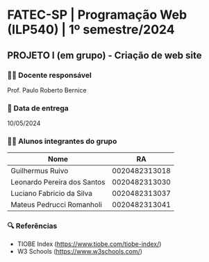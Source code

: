 
# FATEC-SP | Programação Web (ILP540) | 1º semestre/2024

## PROJETO I (em grupo) - Criação de web site

### 👨‍🏫 Docente responsável

Prof. Paulo Roberto Bernice

### 📅 Data de entrega

10/05/2024

### 👨‍🎓 Alunos integrantes do grupo

| Nome | RA |
|-------|---------|
|Guilhermus Ruivo|0020482313018|
|Leonardo Pereira dos Santos|0020482313030|
|Luciano Fabricio da Silva|0020482313037|
|Mateus Pedrucci Romanholi|0020482313041|

### 🔍 Referências

- TIOBE Index (https://www.tiobe.com/tiobe-index/)
- W3 Schools (https://www.w3schools.com/)
